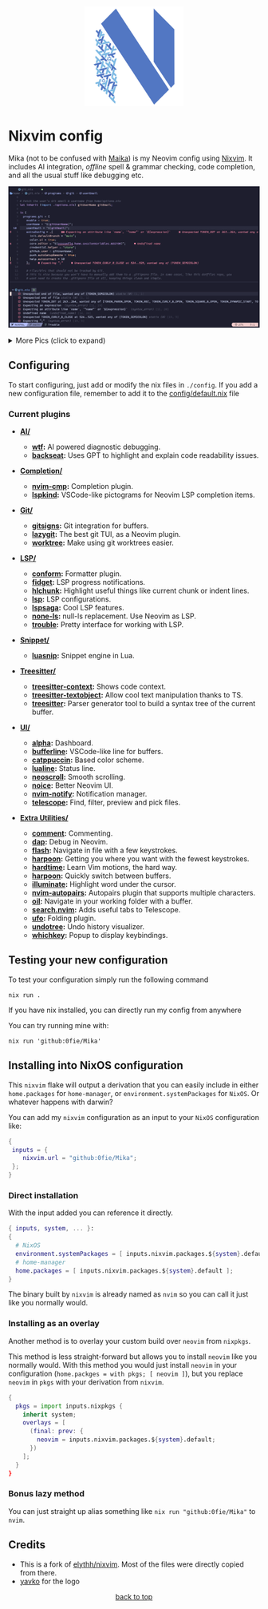 <div align="center"><img src="assets/neovim-flake-logo-work.svg" alt="neovim-flake Logo"  width="200"></div>

# Nixvim config

Mika (not to be confused with [Maika][Maika]) is my Neovim config using [Nixvim][Nixvim]. It includes AI integration, _offline_ spell &
grammar checking, code completion, and all the usual stuff like debugging etc.

<p align="center"><img src="assets/1.png" alt="nvim"></p>

<details>
  <summary>More Pics (click to expand)</summary>
  <p align="center">Telescope<img src="assets/2.png" alt="nvim"></p>
  <p align="center">Snippets<img src="assets/3.png" alt="nvim"></p>
  <p align="center">Offline spell & grammar checking<img src="assets/4.png" alt="nvim"></p>
  <p align="center">LSP* plugins for pictograms, emoji etc.<img src="assets/5.png" alt="nvim"></p>
</details>

## Configuring

To start configuring, just add or modify the nix files in `./config`.
If you add a new configuration file, remember to add it to the
[config/default.nix](../config/default.nix) file

### Current plugins

- **[AI/](../config/plug/ai)**

  - **[wtf](../config/plug/ai/wtf.nix):** AI powered diagnostic debugging.
  - **[backseat](../config/plug/ai/backseat.nix):** Uses GPT to highlight and explain code readability issues.

- **[Completion/](../config/plug/completion)**

  - **[nvim-cmp](../config/plug/completion/cmp.nix):** Completion plugin.
  - **[lspkind](../config/plug/completion/lspkind.nix):** VSCode-like pictograms for Neovim LSP completion items.

- **[Git/](../config/plug/git)**

  - **[gitsigns](../config/plug/git/gitsigns.nix):** Git integration for buffers.
  - **[lazygit](../config/plug/git/lazygit.nix):** The best git TUI, as a Neovim plugin.
  - **[worktree](../config/plug/git/worktree.nix):** Make using git worktrees easier.

- **[LSP/](../config/plug/lsp)**

  - **[conform](../config/plug/lsp/conform.nix):** Formatter plugin.
  - **[fidget](../config/plug/lsp/fidget.nix):** LSP progress notifications.
  - **[hlchunk](../config/plug/lsp/hlchunk.nix):** Highlight useful things like current chunk or indent lines.
  - **[lsp](../config/plug/lsp/lsp.nix):** LSP configurations.
  - **[lspsaga](../config/plug/lsp/lspsaga.nix):** Cool LSP features.
  - **[none-ls](../config/plug/lsp/none-ls.nix):** null-ls replacement. Use Neovim as LSP.
  - **[trouble](../config/plug/lsp/trouble.nix):** Pretty interface for working with LSP.

- **[Snippet/](../config/plug/snippet)**

  - **[luasnip](../config/plug/snippet/luasnip.nix):** Snippet engine in Lua.

- **[Treesitter/](../config/plug/treesitter)**

  - **[treesitter-context](../config/plug/treesitter/treesitter-context.nix):** Shows code context.
  - **[treesitter-textobject](../config/plug/treesitter/treesitter-textobject.nix):** Allow cool text manipulation thanks to TS.
  - **[treesitter](../config/plug/treesitter/treesitter.nix):** Parser generator tool to build a syntax tree of the current buffer.

- **[UI/](../config/plug/ui)**

  - **[alpha](../config/plug/ui/alpha.nix):** Dashboard.
  - **[bufferline](../config/plug/ui/bufferline.nix):** VSCode-like line for buffers.
  - **[catppuccin](../config/plug/ui/colorscheme.nix):** Based color scheme.
  - **[lualine](../config/plug/ui/lualine.nix):** Status line.
  - **[neoscroll](../config/plug/ui/neoscroll.nix):** Smooth scrolling.
  - **[noice](../config/plug/ui/noice.nix):** Better Neovim UI.
  - **[nvim-notify](../config/plug/ui/nvim-notify.nix):** Notification manager.
  - **[telescope](../config/plug/ui/telescope.nix):** Find, filter, preview and pick files.

- **[Extra Utilities/](../config/plug/utils)**
  - **[comment](../config/plug/utils/comment.nix):** Commenting.
  - **[dap](../config/plug/utils/dap.nix):** Debug in Neovim.
  - **[flash](../config/plug/utils/flash.nix):** Navigate in file with a few keystrokes.
  - **[harpoon](../config/plug/utils/harpoon.nix):** Getting you where you want with the fewest keystrokes.
  - **[hardtime](../config/plug/utils/hardtime.nix):** Learn Vim motions, the hard way.
  - **[harpoon](../config/plug/utils/harpoon.nix):** Quickly switch between buffers.
  - **[illuminate](../config/plug/utils/illuminate.nix):** Highlight word under the cursor.
  - **[nvim-autopairs](../config/plug/utils/nvim-autopairs.nix):** Autopairs plugin that supports multiple characters.
  - **[oil](../config/plug/utils/oil.nix):** Navigate in your working folder with a buffer.
  - **[search.nvim](../config/plug/utils/search.nix):** Adds useful tabs to Telescope.
  - **[ufo](../config/plug/utils/ufo.nix):** Folding plugin.
  - **[undotree](../config/plug/utils/undotree.nix):** Undo history visualizer.
  - **[whichkey](../config/plug/utils/whichkey.nix):** Popup to display keybindings.

## Testing your new configuration

To test your configuration simply run the following command

```
nix run .
```

If you have nix installed, you can directly run my config from anywhere

You can try running mine with:

```shell
nix run 'github:0fie/Mika'
```

## Installing into NixOS configuration

This `nixvim` flake will output a derivation that you can easily include
in either `home.packages` for `home-manager`, or
`environment.systemPackages` for `NixOS`. Or whatever happens with darwin?

You can add my `nixvim` configuration as an input to your `NixOS` configuration like:

```nix
{
 inputs = {
    nixvim.url = "github:0fie/Mika";
 };
}
```

### Direct installation

With the input added you can reference it directly.

```nix
{ inputs, system, ... }:
{
  # NixOS
  environment.systemPackages = [ inputs.nixvim.packages.${system}.default ];
  # home-manager
  home.packages = [ inputs.nixvim.packages.${system}.default ];
}
```

The binary built by `nixvim` is already named as `nvim` so you can call it just
like you normally would.

### Installing as an overlay

Another method is to overlay your custom build over `neovim` from `nixpkgs`.

This method is less straight-forward but allows you to install `neovim` like
you normally would. With this method you would just install `neovim` in your
configuration (`home.packges = with pkgs; [ neovim ]`), but you replace
`neovim` in `pkgs` with your derivation from `nixvim`.

```nix
{
  pkgs = import inputs.nixpkgs {
    inherit system;
    overlays = [
      (final: prev: {
        neovim = inputs.nixvim.packages.${system}.default;
      })
    ];
  }
}
```

### Bonus lazy method

You can just straight up alias something like `nix run "github:0fie/Mika"` to `nvim`.

## Credits

- This is a fork of [elythh/nixvim](https://github.com/elythh/nixvim). Most of the files were directly copied from there.
- [yavko](https://github.com/yavko) for the logo

<p align="center"><a href="https://github.com/0fie/Mika?tab=readme-ov-file#readme">back to top</a></p>

<!-- Links -->

[Maika]: https://github.com/0fie/Maika
[Nixvim]: https://github.com/nix-community/nixvim

